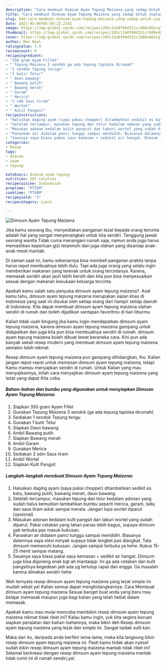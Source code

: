 ```yaml
---
description: "Cara membuat Dimsum Ayam Tepung Maizena yang sedap Untuk Jualan"
title: "Cara membuat Dimsum Ayam Tepung Maizena yang sedap Untuk Jualan"
slug: 846-cara-membuat-dimsum-ayam-tepung-maizena-yang-sedap-untuk-jualan
date: 2021-05-06T05:50:23.214Z
image: https://img-global.cpcdn.com/recipes/205c13a0f60d151c/680x482cq70/dimsum-ayam-tepung-maizena-foto-resep-utama.jpg
thumbnail: https://img-global.cpcdn.com/recipes/205c13a0f60d151c/680x482cq70/dimsum-ayam-tepung-maizena-foto-resep-utama.jpg
cover: https://img-global.cpcdn.com/recipes/205c13a0f60d151c/680x482cq70/dimsum-ayam-tepung-maizena-foto-resep-utama.jpg
author: Max Neal
ratingvalue: 3.9
reviewcount: 8
recipeingredient:
- "350 gram Ayam Fillet"
- " Tepung Maizena 3 sendok ga ada tepung tapioka dirumah"
- "1 sendok Tepung terigu"
- "1 butir Telur"
- " Daun bawang"
- " Bawang putih"
- " Bawang merah"
- " Garam"
- " Merica"
- "2 sdm Saus tiram"
- " Wortel"
- " Kulit Pangsit"
recipeinstructions:
- "Haluskan daging ayam (saya pakai chopper) ditambahkan sedikit es batu, bawang putih, bawang merah, daun bawang."
- "Setelah tercampur, masukan tepung dan telur kedalam adonan yang sudah halus kemudian tambahkan bumbu seperti merica, garam, lada, dan saus tiram aduk sampai merata. Jangan lupa wortel diparut (opsional)"
- "Masukan adonan kedalam kulit pangsit dan taburi wortel yang sudah diparut. Pakai cetakan yang tahan panas lebih bagus, supaya dimsum gak terbuka pas masuk kukusan."
- "Panaskan air didalam panci tunggu sampai mendidih. Biasanya dalamnya saya olesi minyak supaya tidak lengket pas diangkat. Tata dimsum memenuhi kukusan. Jangan sampai terbuka ya hehe. Kukus 15-25 menit sampai matang."
- "Sausnya saya biasa pakai saus kemasan + sedikit air hangat. Dimsum juga bisa digoreng enak bgt ah mantaapp. Ini ga ada cetakan dan kulit pangsitnya kegedean jadi ada yg tertutup rapat dan engga. Ga masalah karena dimakan sendiri hehe"
categories:
- Resep
tags:
- dimsum
- ayam
- tepung

katakunci: dimsum ayam tepung 
nutrition: 187 calories
recipecuisine: Indonesian
preptime: "PT35M"
cooktime: "PT48M"
recipeyield: "3"
recipecategory: Lunch

---
```



![Dimsum Ayam Tepung Maizena](https://img-global.cpcdn.com/recipes/205c13a0f60d151c/680x482cq70/dimsum-ayam-tepung-maizena-foto-resep-utama.jpg)

Jika kamu seorang ibu, menyediakan panganan lezat kepada orang tercinta adalah hal yang sangat menyenangkan untuk kita sendiri. Tanggung jawab seorang  wanita Tidak cuma menangani rumah saja, namun anda juga harus memastikan keperluan gizi terpenuhi dan juga olahan yang disantap anak-anak mesti mantab.

Di zaman  saat ini, kamu sebenarnya bisa membeli panganan praktis tanpa harus repot membuatnya lebih dulu. Tapi ada juga orang yang selalu ingin memberikan makanan yang terenak untuk orang tercintanya. Karena, memasak sendiri akan jauh lebih bersih dan kita pun bisa menyesuaikan sesuai dengan makanan kesukaan keluarga tercinta. 



Apakah kamu salah satu penyuka dimsum ayam tepung maizena?. Asal kamu tahu, dimsum ayam tepung maizena merupakan sajian khas di Indonesia yang saat ini disukai oleh setiap orang dari hampir setiap daerah di Indonesia. Kita dapat membuat dimsum ayam tepung maizena olahan sendiri di rumah dan boleh dijadikan santapan favoritmu di hari liburmu.

Kalian tidak usah bingung jika kamu ingin mendapatkan dimsum ayam tepung maizena, karena dimsum ayam tepung maizena gampang untuk didapatkan dan juga kita pun bisa membuatnya sendiri di rumah. dimsum ayam tepung maizena boleh dibuat lewat beraneka cara. Kini pun ada banyak sekali resep modern yang membuat dimsum ayam tepung maizena semakin lebih nikmat.

Resep dimsum ayam tepung maizena pun gampang dihidangkan, lho. Kalian jangan repot-repot untuk memesan dimsum ayam tepung maizena, tetapi Kamu mampu menyajikan sendiri di rumah. Untuk Kalian yang mau menyajikannya, inilah cara menyajikan dimsum ayam tepung maizena yang lezat yang dapat Kita coba.

<!--inarticleads1-->

##### Bahan-bahan dan bumbu yang digunakan untuk menyiapkan Dimsum Ayam Tepung Maizena:

1. Siapkan 350 gram Ayam Fillet
1. Gunakan  Tepung Maizena 3 sendok (ga ada tepung tapioka dirumah)
1. Sediakan 1 sendok Tepung terigu
1. Gunakan 1 butir Telur
1. Siapkan  Daun bawang
1. Ambil  Bawang putih
1. Siapkan  Bawang merah
1. Ambil  Garam
1. Gunakan  Merica
1. Sediakan 2 sdm Saus tiram
1. Ambil  Wortel
1. Siapkan  Kulit Pangsit




<!--inarticleads2-->

##### Langkah-langkah membuat Dimsum Ayam Tepung Maizena:

1. Haluskan daging ayam (saya pakai chopper) ditambahkan sedikit es batu, bawang putih, bawang merah, daun bawang.
1. Setelah tercampur, masukan tepung dan telur kedalam adonan yang sudah halus kemudian tambahkan bumbu seperti merica, garam, lada, dan saus tiram aduk sampai merata. Jangan lupa wortel diparut (opsional)
1. Masukan adonan kedalam kulit pangsit dan taburi wortel yang sudah diparut. Pakai cetakan yang tahan panas lebih bagus, supaya dimsum gak terbuka pas masuk kukusan.
1. Panaskan air didalam panci tunggu sampai mendidih. Biasanya dalamnya saya olesi minyak supaya tidak lengket pas diangkat. Tata dimsum memenuhi kukusan. Jangan sampai terbuka ya hehe. Kukus 15-25 menit sampai matang.
1. Sausnya saya biasa pakai saus kemasan + sedikit air hangat. Dimsum juga bisa digoreng enak bgt ah mantaapp. Ini ga ada cetakan dan kulit pangsitnya kegedean jadi ada yg tertutup rapat dan engga. Ga masalah karena dimakan sendiri hehe




Wah ternyata resep dimsum ayam tepung maizena yang lezat simple ini mudah sekali ya! Kalian semua dapat menghidangkannya. Cara Membuat dimsum ayam tepung maizena Sesuai banget buat anda yang baru mau belajar memasak maupun juga bagi kalian yang telah hebat dalam memasak.

Apakah kamu mau mulai mencoba membikin resep dimsum ayam tepung maizena nikmat tidak ribet ini? Kalau kamu ingin, yuk kita segera buruan siapkan peralatan dan bahan-bahannya, maka bikin deh Resep dimsum ayam tepung maizena yang lezat dan simple ini. Sangat taidak sulit kan. 

Maka dari itu, daripada anda berfikir lama-lama, maka kita langsung bikin resep dimsum ayam tepung maizena ini. Pasti kamu tiidak akan nyesel sudah bikin resep dimsum ayam tepung maizena mantab tidak ribet ini! Selamat berkreasi dengan resep dimsum ayam tepung maizena mantab tidak rumit ini di rumah sendiri,ya!.

